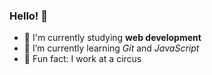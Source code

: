 ### Hello! 👋

* 🔭 I'm currently studying **web development**
* 🌱 I’m currently learning _Git_ and _JavaScript_ 
* :sparkling_heart: Fun fact: I work at a circus

